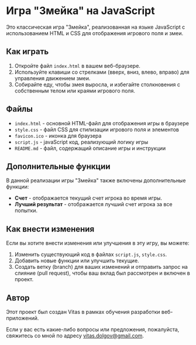 # Игра "Змейка" на JavaScript

Это классическая игра "Змейка", реализованная на языке JavaScript с использованием HTML и CSS для отображения игрового поля и змеи.

## Как играть

1. Откройте файл `index.html` в вашем веб-браузере.
2. Используйте клавиши со стрелками (вверх, вниз, влево, вправо) для управления движением змеи.
3. Собирайте еду, чтобы змея выросла, и избегайте столкновения с собственным телом или краями игрового поля.

## Файлы

- `index.html` - основной HTML-файл для отображения игры в браузере
- `style.css` - файл CSS для стилизации игрового поля и элементов
- `favicon.ico` - иконка для браузера
- `script.js` - javaScript код, реализующий логику игры
- `README.md` - файл, содержащий описание игры и инструкции

## Дополнительные функции

В данной реализации игры "Змейка" также включены дополнительные функции:

- **Счет** - отображается текущий счет игрока во время игры.
- **Лучший результат** - отображается лучший счет игрока за все попытки.

## Как внести изменения

Если вы хотите внести изменения или улучшения в эту игру, вы можете:

1. Изменить существующий код в файлах `script.js`, `style.css`.
2. Добавить новые функции или улучшить текущие.
3. Создать ветку (branch) для ваших изменений и отправить запрос на слияние (pull request), чтобы ваш вклад был рассмотрен и включен в проект.

## Автор

<!-- TODO: 6. Добавить свое имя --> 
Этот проект был создан Vitas в рамках обучения разработки веб-приложений.

<!-- TODO: 7. Добавить свой email --> 
Если у вас есть какие-либо вопросы или предложения, пожалуйста, свяжитесь со мной по адресу vitas.dolgov@gmail.com.